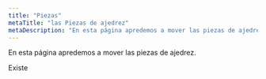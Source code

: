 ```yaml
---
title: "Piezas"
metaTitle: "las Piezas de ajedrez"
metaDescription: "En esta página apredemos a mover las piezas de ajedrez."
---
```


En esta página apredemos a mover las piezas de ajedrez.

Existe 